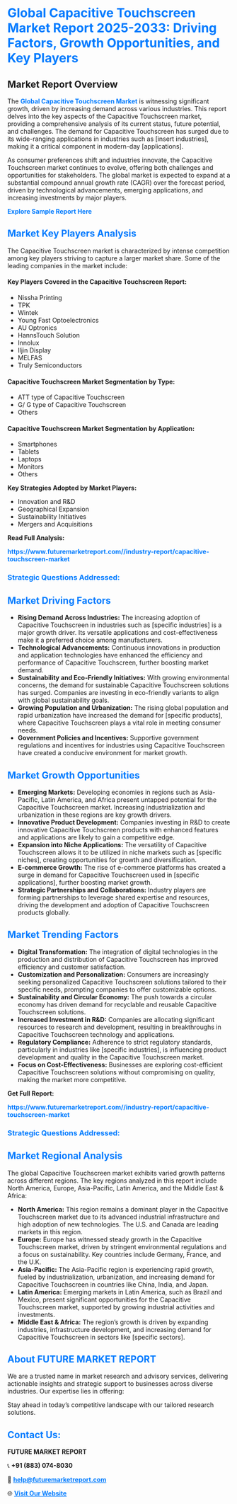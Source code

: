 <h1 style="color: #007BFF;">Global Capacitive Touchscreen Market Report 2025-2033: Driving Factors, Growth Opportunities, and Key Players</h1>

<section id="overview">
<h2>Market Report Overview</h2>
<p>The <a href="https://www.futuremarketreport.com//industry-report/capacitive-touchscreen-market" style="color: #007BFF; text-decoration: none;"><strong>Global Capacitive Touchscreen Market</strong></a> is witnessing significant growth, driven by increasing demand across various industries. This report delves into the key aspects of the Capacitive Touchscreen market, providing a comprehensive analysis of its current status, future potential, and challenges. The demand for Capacitive Touchscreen has surged due to its wide-ranging applications in industries such as [insert industries], making it a critical component in modern-day [applications].</p>
<p>As consumer preferences shift and industries innovate, the Capacitive Touchscreen market continues to evolve, offering both challenges and opportunities for stakeholders. The global market is expected to expand at a substantial compound annual growth rate (CAGR) over the forecast period, driven by technological advancements, emerging applications, and increasing investments by major players.</p>
</section>

<section id="overview">
<p><a href="https://www.futuremarketreport.com//request-sample/reportId=64078" style="color: #007BFF; text-decoration: none;"><strong>Explore Sample Report Here</strong></a></p>
</section>

<section id="key-players">
<h2 style="color: #007BFF;">Market Key Players Analysis</h2>
<p>The Capacitive Touchscreen market is characterized by intense competition among key players striving to capture a larger market share. Some of the leading companies in the market include:</p>
<h4>Key Players Covered in the Capacitive Touchscreen Report:</h4>
<ul><li>Nissha Printing</li><li>TPK</li><li>Wintek</li><li>Young Fast Optoelectronics</li><li>AU Optronics</li><li>HannsTouch Solution</li><li>Innolux</li><li>Iljin Display</li><li>MELFAS</li><li>Truly Semiconductors</li></ul>
<h4>Capacitive Touchscreen Market Segmentation by Type:</h4>
<ul><li>ATT type of Capacitive Touchscreen</li><li>G/ G type of Capacitive Touchscreen</li><li>Others</li></ul>

<h4>Capacitive Touchscreen Market Segmentation by Application:</h4>
<ul><li>Smartphones</li><li>Tablets</li><li>Laptops</li><li>Monitors</li><li>Others</li></ul>
<p><strong>Key Strategies Adopted by Market Players:</strong></p>
<ul>
<li>Innovation and R&D</li>
<li>Geographical Expansion</li>
<li>Sustainability Initiatives</li>
<li>Mergers and Acquisitions</li>
</ul>
</section>

<section>
<p><strong>Read Full Analysis: </strong></p><a href="https://www.futuremarketreport.com//industry-report/capacitive-touchscreen-market" style="color: #007BFF; text-decoration: none;"><strong>https://www.futuremarketreport.com//industry-report/capacitive-touchscreen-market</strong></a>
<h3 style="color: #007BFF;">Strategic Questions Addressed:</h3>
</section>

<section id="driving-factors">
<h2 style="color: #007BFF;">Market Driving Factors</h2>
<ul>
<li><strong>Rising Demand Across Industries:</strong> The increasing adoption of Capacitive Touchscreen in industries such as [specific industries] is a major growth driver. Its versatile applications and cost-effectiveness make it a preferred choice among manufacturers.</li>
<li><strong>Technological Advancements:</strong> Continuous innovations in production and application technologies have enhanced the efficiency and performance of Capacitive Touchscreen, further boosting market demand.</li>
<li><strong>Sustainability and Eco-Friendly Initiatives:</strong> With growing environmental concerns, the demand for sustainable Capacitive Touchscreen solutions has surged. Companies are investing in eco-friendly variants to align with global sustainability goals.</li>
<li><strong>Growing Population and Urbanization:</strong> The rising global population and rapid urbanization have increased the demand for [specific products], where Capacitive Touchscreen plays a vital role in meeting consumer needs.</li>
<li><strong>Government Policies and Incentives:</strong> Supportive government regulations and incentives for industries using Capacitive Touchscreen have created a conducive environment for market growth.</li>
</ul>
</section>

<section id="growth-opportunities">
<h2 style="color: #007BFF;">Market Growth Opportunities</h2>
<ul>
<li><strong>Emerging Markets:</strong> Developing economies in regions such as Asia-Pacific, Latin America, and Africa present untapped potential for the Capacitive Touchscreen market. Increasing industrialization and urbanization in these regions are key growth drivers.</li>
<li><strong>Innovative Product Development:</strong> Companies investing in R&D to create innovative Capacitive Touchscreen products with enhanced features and applications are likely to gain a competitive edge.</li>
<li><strong>Expansion into Niche Applications:</strong> The versatility of Capacitive Touchscreen allows it to be utilized in niche markets such as [specific niches], creating opportunities for growth and diversification.</li>
<li><strong>E-commerce Growth:</strong> The rise of e-commerce platforms has created a surge in demand for Capacitive Touchscreen used in [specific applications], further boosting market growth.</li>
<li><strong>Strategic Partnerships and Collaborations:</strong> Industry players are forming partnerships to leverage shared expertise and resources, driving the development and adoption of Capacitive Touchscreen products globally.</li>
</ul>
</section>

<section id="trending-factors">
<h2 style="color: #007BFF;">Market Trending Factors</h2>
<ul>
<li><strong>Digital Transformation:</strong> The integration of digital technologies in the production and distribution of Capacitive Touchscreen has improved efficiency and customer satisfaction.</li>
<li><strong>Customization and Personalization:</strong> Consumers are increasingly seeking personalized Capacitive Touchscreen solutions tailored to their specific needs, prompting companies to offer customizable options.</li>
<li><strong>Sustainability and Circular Economy:</strong> The push towards a circular economy has driven demand for recyclable and reusable Capacitive Touchscreen solutions.</li>
<li><strong>Increased Investment in R&D:</strong> Companies are allocating significant resources to research and development, resulting in breakthroughs in Capacitive Touchscreen technology and applications.</li>
<li><strong>Regulatory Compliance:</strong> Adherence to strict regulatory standards, particularly in industries like [specific industries], is influencing product development and quality in the Capacitive Touchscreen market.</li>
<li><strong>Focus on Cost-Effectiveness:</strong> Businesses are exploring cost-efficient Capacitive Touchscreen solutions without compromising on quality, making the market more competitive.</li>
</ul>
</section>

<section>
<p><strong>Get Full Report: </strong></p><a href="https://www.futuremarketreport.com//industry-report/capacitive-touchscreen-market" style="color: #007BFF; text-decoration: none;"><strong>https://www.futuremarketreport.com//industry-report/capacitive-touchscreen-market</strong></a>
<h3 style="color: #007BFF;">Strategic Questions Addressed:</h3>
</section>


<section id="regional-analysis">
<h2 style="color: #007BFF;">Market Regional Analysis</h2>
<p>The global Capacitive Touchscreen market exhibits varied growth patterns across different regions. The key regions analyzed in this report include North America, Europe, Asia-Pacific, Latin America, and the Middle East & Africa:</p>
<ul>
<li><strong>North America:</strong> This region remains a dominant player in the Capacitive Touchscreen market due to its advanced industrial infrastructure and high adoption of new technologies. The U.S. and Canada are leading markets in this region.</li>
<li><strong>Europe:</strong> Europe has witnessed steady growth in the Capacitive Touchscreen market, driven by stringent environmental regulations and a focus on sustainability. Key countries include Germany, France, and the U.K.</li>
<li><strong>Asia-Pacific:</strong> The Asia-Pacific region is experiencing rapid growth, fueled by industrialization, urbanization, and increasing demand for Capacitive Touchscreen in countries like China, India, and Japan.</li>
<li><strong>Latin America:</strong> Emerging markets in Latin America, such as Brazil and Mexico, present significant opportunities for the Capacitive Touchscreen market, supported by growing industrial activities and investments.</li>
<li><strong>Middle East & Africa:</strong> The region’s growth is driven by expanding industries, infrastructure development, and increasing demand for Capacitive Touchscreen in sectors like [specific sectors].</li>
</ul>
</section>

<footer>
<h2 style="color: #007BFF;">About FUTURE MARKET REPORT</h2>
<p>We are a trusted name in market research and advisory services, delivering actionable insights and strategic support to businesses across diverse industries. Our expertise lies in offering:</p>

<p>Stay ahead in today’s competitive landscape with our tailored research solutions.</p>

<h2 style="color: #007BFF;">Contact Us:</h2>
<p><strong>FUTURE MARKET REPORT</strong></p>
<p>📞 <strong>+91 (883) 074-8030</strong></p>
<p>📧 <strong><a href="mailto:help@futuremarketreport.com" style="color: #007BFF;">help@futuremarketreport.com</a></strong></p>
<p>🌐 <strong><a href="https://www.futuremarketreport.com/" style="color: #007BFF;">Visit Our Website</a></strong></p>
</footer>